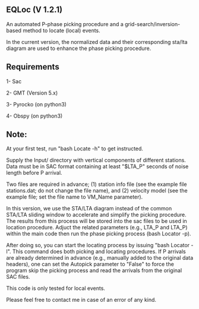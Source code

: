 EQLoc (V 1.2.1)
---------

An automated P-phase picking procedure and a grid-search/inversion-based method to locate (local) events. 

In the current version, the normalized data and their corresponding sta/lta diagram are used to enhance the phase picking procedure.


Requirements
------------

1- Sac

2- GMT (Version 5.x)

3- Pyrocko (on python3)

4- Obspy (on python3)


Note:
-----

At your first test, run "bash Locate -h" to get instructed.

Supply the Input/ directory with vertical components of different stations. Data must be in SAC format containing at least "$LTA_P" seconds of noise length before P arrival.

Two files are required in advance; (1) station info file (see the example file stations.dat; do not change the file name), and (2) velocity model (see the example file; set the file name to VM_Name parameter). 

In this version, we use the STA/LTA diagram instead of the common STA/LTA sliding window to accelerate and simplify the picking procedure. The results from this process will be stored into the sac files to be used in location procedure. Adjuct the related parameters (e.g., LTA_P and LTA_P) within the main code then run the phase picking process (bash Locator -p).

After doing so, you can start the locating process by issuing "bash Locator -l". This command does both picking and locating procedures. If P arrivals are already determined in advance (e.g., manually added to the original data headers), one can set the Autopick parameter to "False" to force the program skip the picking process and read the arrivals from the original SAC files.

This code is only tested for local events.

Please feel free to contact me in case of an error of any kind.

